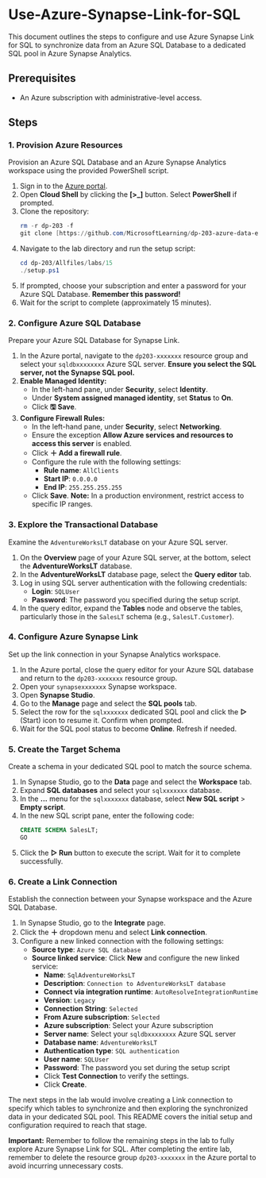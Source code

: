 # Use-Azure-Synapse-Link-for-SQL

This document outlines the steps to configure and use Azure Synapse Link for SQL to synchronize data from an Azure SQL Database to a dedicated SQL pool in Azure Synapse Analytics.

## Prerequisites

* An Azure subscription with administrative-level access.

## Steps

### 1. Provision Azure Resources

Provision an Azure SQL Database and an Azure Synapse Analytics workspace using the provided PowerShell script.

1.  Sign in to the [Azure portal](https://portal.azure.com).
2.  Open **Cloud Shell** by clicking the **[\>_]** button. Select **PowerShell** if prompted.
3.  Clone the repository:
    ```powershell
    rm -r dp-203 -f
    git clone [https://github.com/MicrosoftLearning/dp-203-azure-data-engineer](https://github.com/MicrosoftLearning/dp-203-azure-data-engineer) dp-203
    ```
4.  Navigate to the lab directory and run the setup script:
    ```powershell
    cd dp-203/Allfiles/labs/15
    ./setup.ps1
    ```
5.  If prompted, choose your subscription and enter a password for your Azure SQL Database. **Remember this password!**
6.  Wait for the script to complete (approximately 15 minutes).

### 2. Configure Azure SQL Database

Prepare your Azure SQL Database for Synapse Link.

1.  In the Azure portal, navigate to the `dp203-xxxxxxx` resource group and select your `sqldbxxxxxxxx` Azure SQL server. **Ensure you select the SQL server, not the Synapse SQL pool.**
2.  **Enable Managed Identity:**
    * In the left-hand pane, under **Security**, select **Identity**.
    * Under **System assigned managed identity**, set **Status** to **On**.
    * Click **🖫 Save**.
3.  **Configure Firewall Rules:**
    * In the left-hand pane, under **Security**, select **Networking**.
    * Ensure the exception **Allow Azure services and resources to access this server** is enabled.
    * Click **＋ Add a firewall rule**.
    * Configure the rule with the following settings:
        * **Rule name**: `AllClients`
        * **Start IP**: `0.0.0.0`
        * **End IP**: `255.255.255.255`
    * Click **Save**. **Note:** In a production environment, restrict access to specific IP ranges.

### 3. Explore the Transactional Database

Examine the `AdventureWorksLT` database on your Azure SQL server.

1.  On the **Overview** page of your Azure SQL server, at the bottom, select the **AdventureWorksLT** database.
2.  In the **AdventureWorksLT** database page, select the **Query editor** tab.
3.  Log in using SQL server authentication with the following credentials:
    * **Login**: `SQLUser`
    * **Password**: The password you specified during the setup script.
4.  In the query editor, expand the **Tables** node and observe the tables, particularly those in the `SalesLT` schema (e.g., `SalesLT.Customer`).

### 4. Configure Azure Synapse Link

Set up the link connection in your Synapse Analytics workspace.

1.  In the Azure portal, close the query editor for your Azure SQL database and return to the `dp203-xxxxxxx` resource group.
2.  Open your `synapsexxxxxxx` Synapse workspace.
3.  Open **Synapse Studio**.
4.  Go to the **Manage** page and select the **SQL pools** tab.
5.  Select the row for the `sqlxxxxxxx` dedicated SQL pool and click the **▷** (Start) icon to resume it. Confirm when prompted.
6.  Wait for the SQL pool status to become **Online**. Refresh if needed.

### 5. Create the Target Schema

Create a schema in your dedicated SQL pool to match the source schema.

1.  In Synapse Studio, go to the **Data** page and select the **Workspace** tab.
2.  Expand **SQL databases** and select your `sqlxxxxxxx` database.
3.  In the **...** menu for the `sqlxxxxxxx` database, select **New SQL script** > **Empty script**.
4.  In the new SQL script pane, enter the following code:
    ```sql
    CREATE SCHEMA SalesLT;
    GO
    ```
5.  Click the **▷ Run** button to execute the script. Wait for it to complete successfully.

### 6. Create a Link Connection

Establish the connection between your Synapse workspace and the Azure SQL Database.

1.  In Synapse Studio, go to the **Integrate** page.
2.  Click the **＋** dropdown menu and select **Link connection**.
3.  Configure a new linked connection with the following settings:
    * **Source type**: `Azure SQL database`
    * **Source linked service**: Click **New** and configure the new linked service:
        * **Name**: `SqlAdventureWorksLT`
        * **Description**: `Connection to AdventureWorksLT database`
        * **Connect via integration runtime**: `AutoResolveIntegrationRuntime`
        * **Version**: `Legacy`
        * **Connection String**: `Selected`
        * **From Azure subscription**: `Selected`
        * **Azure subscription**: Select your Azure subscription
        * **Server name**: Select your `sqldbxxxxxxxx` Azure SQL server
        * **Database name**: `AdventureWorksLT`
        * **Authentication type**: `SQL authentication`
        * **User name**: `SQLUser`
        * **Password**: The password you set during the setup script
        * Click **Test Connection** to verify the settings.
        * Click **Create**.

The next steps in the lab would involve creating a Link connection to specify which tables to synchronize and then exploring the synchronized data in your dedicated SQL pool. This README covers the initial setup and configuration required to reach that stage.

**Important:** Remember to follow the remaining steps in the lab to fully explore Azure Synapse Link for SQL. After completing the entire lab, remember to delete the resource group `dp203-xxxxxxx` in the Azure portal to avoid incurring unnecessary costs.

